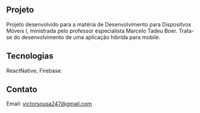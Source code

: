## Projeto

Projeto desenvolvido para a matéria de Desenvolvimento para Dispositvos Móveis I, ministrada pelo professor especialista Marcelo Tadeu Boer.
Trata-se do desenvolvimento de uma aplicação híbrida para mobile.

## Tecnologias

ReactNative, Firebase.

## Contato

Email: victorsousa247@gmail.com
